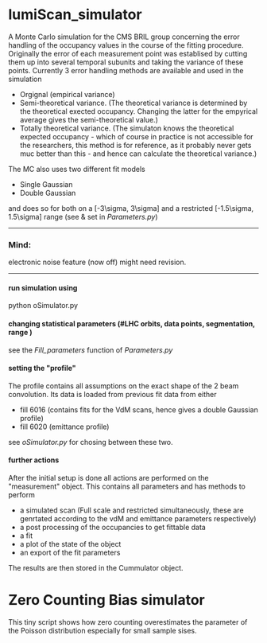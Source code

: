 # lumiScan_simulator
A Monte Carlo simulation for the CMS BRIL group concerning the error handling of the occupancy values in the course of the fitting procedure. Originally the error of each measurement point was establised by cutting them up into several temporal subunits and taking the variance of these points.
Currently 3 error handling methods are available and used in the simulation
* Orgignal (empirical variance)
* Semi-theoretical variance. (The theoretical variance is determined by the theoretical exected occupancy. Changing the latter for the empyrical average gives the semi-theoretical value.)
* Totally theoretical variance. (The simulaton knows the theoretical expected occupancy - which of course in practice is not accessible for the researchers, this method is for reference, as it probably never gets muc better than this - and hence can calculate the theoretical variance.)

The MC also uses two different fit models

* Single Gaussian
* Double Gaussian

and does so for both on a [-3\sigma, 3\sigma] and a restricted [-1.5\sigma, 1.5\sigma] range (see & set in *Parameters.py*)
___
### Mind: 
electronic noise feature (now off) might need revision.
___

#### run simulation using 
python oSimulator.py

#### changing statistical parameters (\#LHC orbits, data points, segmentation, range )
see the *Fill_parameters* function of *Parameters.py*

#### setting the "profile"
The profile contains all assumptions on the exact shape of the 2 beam convolution. 
Its data is loaded from previous fit data from either 
* fill 6016 (contains fits for the VdM scans, hence gives a double Gaussian profile)
* fill 6020 (emittance profile)

see *oSimulator.py* for chosing between these two.

#### further actions
After the initial setup is done all actions are performed on the "measurement" object.
This contains all parameters and has methods to perform
* a simulated scan (Full scale and restricted simultaneously, these are genrtated according to the vdM and emittance parameters respectively)
* a post processing of the occupancies to get fittable data
* a fit
* a plot of the state of the object 
* an export of the fit parameters

The results are then stored in the Cummulator object.

# Zero Counting Bias simulator
This tiny script shows how zero counting overestimates the parameter of the Poisson distribution especially for small sample sises. 
